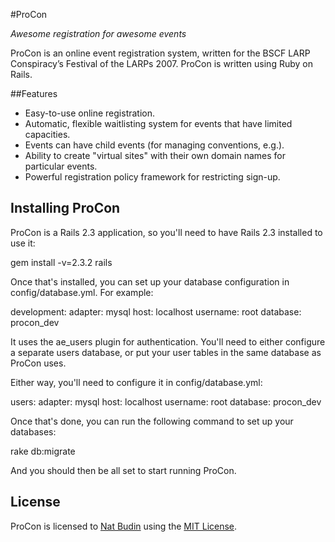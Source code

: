 #ProCon

_Awesome registration for awesome events_

ProCon is an online event registration system, written for the BSCF LARP Conspiracy’s Festival of the LARPs 2007.  ProCon is written using Ruby on Rails.

##Features

* Easy-to-use online registration.
* Automatic, flexible waitlisting system for events that have limited capacities.
* Events can have child events (for managing conventions, e.g.).
* Ability to create "virtual sites" with their own domain names for particular events.
* Powerful registration policy framework for restricting sign-up.

## Installing ProCon

ProCon is a Rails 2.3 application, so you'll need to have Rails 2.3 installed to use it:

 gem install -v=2.3.2 rails

Once that's installed, you can set up your database configuration in config/database.yml.  For example:

 development:
   adapter: mysql
   host: localhost
   username: root
   database: procon_dev

It uses the ae_users plugin for authentication.  You'll need to either configure a separate users database, or put your user tables in the same database as ProCon uses. 

Either way, you'll need to configure it in config/database.yml:

 users:
   adapter: mysql
   host: localhost
   username: root
   database: procon_dev

Once that's done, you can run the following command to set up your databases:

 rake db:migrate

And you should then be all set to start running ProCon.

## License

ProCon is licensed to [Nat Budin](http://natbudin.com) using the [MIT License](http://opensource.org/licenses/MIT).


